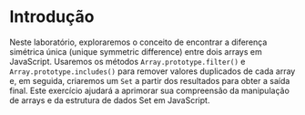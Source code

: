 # Introdução

Neste laboratório, exploraremos o conceito de encontrar a diferença simétrica única (unique symmetric difference) entre dois arrays em JavaScript. Usaremos os métodos `Array.prototype.filter()` e `Array.prototype.includes()` para remover valores duplicados de cada array e, em seguida, criaremos um `Set` a partir dos resultados para obter a saída final. Este exercício ajudará a aprimorar sua compreensão da manipulação de arrays e da estrutura de dados Set em JavaScript.
